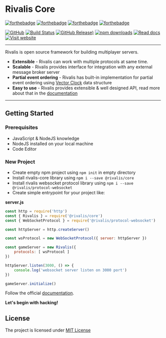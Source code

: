 # Rivalis Core

[![forthebadge](https://forthebadge.com/images/badges/built-with-love.svg)](https://forthebadge.com)
[![forthebadge](https://forthebadge.com/images/badges/fo-real.svg)](https://forthebadge.com)
[![forthebadge](https://forthebadge.com/images/badges/uses-js.svg)](https://forthebadge.com)
[![forthebadge](https://forthebadge.com/images/badges/open-source.svg)](https://forthebadge.com)


[![GitHub](https://img.shields.io/github/license/kalevski/rivalis-core?style=for-the-badge)](https://github.com/rivalis/rivalis-core/blob/main/LICENSE)
[![Build Status](https://img.shields.io/github/workflow/status/rivalis/rivalis-core/build%20and%20test?style=for-the-badge)](https://github.com/rivalis/rivalis-core/actions?query=workflow%3A%22build+and+test%22)
[![GitHub Release)](https://img.shields.io/github/v/tag/rivalis/rivalis-core?color=orange&include_prereleases&label=VERSION&style=for-the-badge)](https://www.npmjs.com/package/@rivalis/core)
[![npm downloads](https://img.shields.io/npm/dw/@rivalis/core?label=downloads&style=for-the-badge)](https://www.npmjs.com/package/@rivalis/core)
[![Read docs](https://img.shields.io/badge/READ-DOCS-green?style=for-the-badge)](https://rivalis.io/docs)
[![Visit website](https://img.shields.io/badge/Official-Website-blue?style=for-the-badge)](https://rivalis.io)

---

Rivalis is open source framework for building multiplayer servers.
- **Extensible** - Rivalis can work with multiple protocols at same time.
- **Scalable** - Rivalis provides interface for integration with any external message broker server
- **Partial event ordering** - Rivalis has built-in implementation for partial event ordering using [Vector Clock](https://en.wikipedia.org/wiki/Vector_clock) data structure
- **Easy to use** - Rivalis provides extensible & well designed API, read more about that in the [documentation](https://rivalis.io/docs)

---

## Getting Started

### Prerequisites
- JavaScript & NodeJS knowledge
- NodeJS installed on your local machine
- Code Editor

### New Project

- Create empty npm project using `npm init` in empty directory
- Install rivalis-core library using `npm i --save @rivalis/core`
- Install rivalis websocket protocol library using `npm i --save @rivalis/protocol-websocket`
- Create simple entrypoint for your project like:

**server.js**
```js
const http = require('http')
const { Rivalis } = require('@rivalis/core')
const { WebSocketProtocol } = require('@rivalis/protocol-websocket')

const httpServer = http.createServer()

const wsProtocol = new WebSocketProtocol({ server: httpServer })

const gameServer = new Rivalis({
    protocols: [ wsProtocol ]
})

httpServer.listen(3000, () => {
    console.log('websocket server listen on 3000 port')
})

gameServer.initialize()
```
Follow the official [documentation](https://rivalis.io/docs).

**Let's begin with hacking!**


## License

The project is licensed under [MIT License](https://github.com/rivalis/rivalis-core/blob/main/LICENSE)

